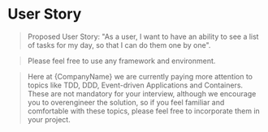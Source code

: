 # User Story

> Proposed User Story: "As a user, I want to have an ability to see a list of tasks for my day, so that I can do them one by one".

>  Please feel free to use any framework and environment.
  
>  Here at {CompanyName} we are currently paying more attention to topics like TDD, DDD, Event-driven Applications and Containers. These are not mandatory for your interview, although we encourage you to overengineer the solution, so  if you feel familiar and comfortable with these topics, please feel free to incorporate them in your project.  